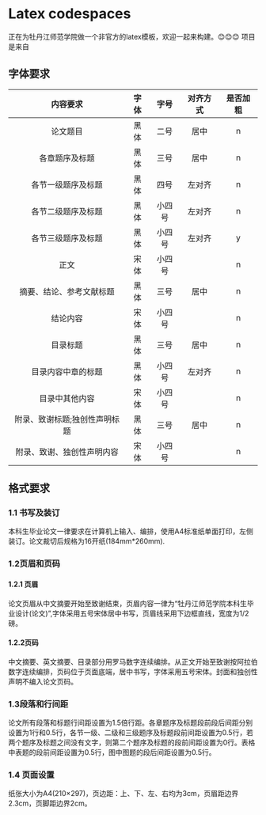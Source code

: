 # Latex codespaces

正在为牡丹江师范学院做一个非官方的latex模板，欢迎一起来构建。😊😊😊
项目是来自


## 字体要求
 内容要求            | 字体 |  字号 | 对齐方式 |  是否加粗 
:---------------:|:---:|:---:|:----:|:-----:
 论文题目            | 黑体 | 二号  | 居中   | n     
 各章题序及标题         | 黑体 | 三号  | 居中   | n     
 各节一级题序及标题       | 黑体 |  四号 | 左对齐  | n     
 各节二级题序及标题       | 黑体 | 小四号 | 左对齐  | n     
 各节三级题序及标题       | 黑体 | 小四号 | 左对齐  |  y    
 正文              | 宋体 | 小四号 |      | n     
 摘要、结论、参考文献标题    | 黑体 |  三号 | 居中   | n     
 结论内容            | 宋体 | 小四号 |      | n     
 目录标题            | 黑体 |  三号 | 居中   | n     
 目录内容中章的标题       | 黑体 | 小四号 | 左对齐  | n     
 目录中其他内容         | 宋体 | 小四号 |      | n     
 附录、致谢标题;独创性声明标题 | 黑体 |  三号 | 居中   | n     
 附录、致谢、独创性声明内容   | 宋体 | 小四号 |      | n     

## 格式要求
### 1.1 书写及装订
本科生毕业论文一律要求在计算机上输入、编排，使用A4标准纸单面打印，左侧装订。论文裁切后规格为16开纸(184mm*260mm).
### 1.2页眉和页码
#### 1.2.1 页眉
论文页眉从中文摘要开始至致谢结束，页眉内容一律为“牡丹江师范学院本科生毕业设计(论文)”,字体采用五号宋体居中书写，页眉线采用下边框直线，宽度为1/2磅。
#### 1.2.2页码
中文摘要、英文摘要、目录部分用罗马数字连续编排。从正文开始至致谢按阿拉伯数字连续编排，页码位于页面底端，居中书写，字体采用五号宋体。封面和独创性声明不编入论文页码。
### 1.3段落和行间距
论文所有段落和标题行间距设置为1.5倍行距。各章题序及标题段前段后间距分别设置为1行和0.5行，各节一级、二级和三级题序及标题段前间距设置为0.5行，若两个题序及标题之间没有文字，则第二个题序及标题的段前间距设置为0行。表格中表题的段前间距设置为0.5行，图中图题的段后间距设置为0.5行。
### 1.4 页面设置
纸张大小为A4(210×297)，页边距：上、下、左、右均为3cm，页眉距边界2.3cm，页脚距边界2cm。
